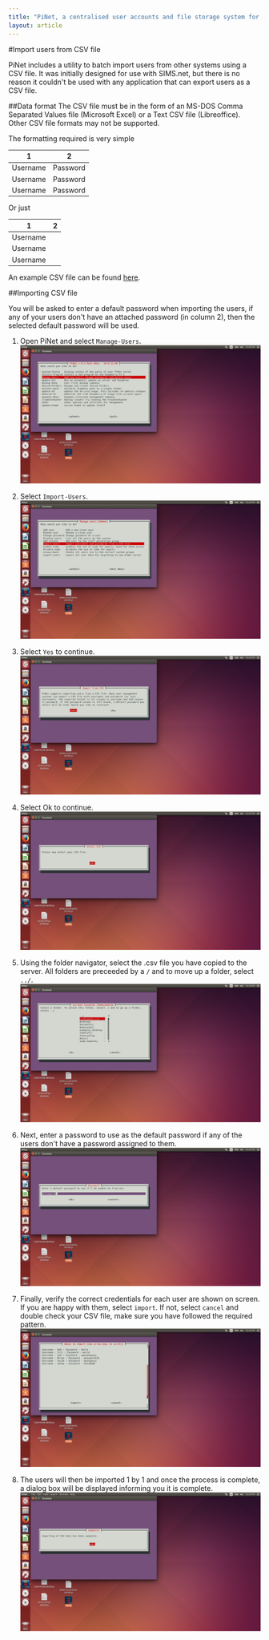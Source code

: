 ```yaml
---
title: "PiNet, a centralised user accounts and file storage system for a Raspberry Pi classroom."
layout: article
---
```


#Import users from CSV file

PiNet includes a utility to batch import users from other systems using a CSV file. It was initially designed for use with SIMS.net, but there is no reason it couldn't be used with any application that can export users as a CSV file.   

##Data format
The CSV file must be in the form of an MS-DOS Comma Separated Values file (Microsoft Excel) or a Text CSV file (Libreoffice). Other CSV file formats may not be supported.   
   
The formatting required is very simple   

1 | 2
--- | ---   
Username | Password   
Username | Password   
Username | Password   
   
Or just  
  
1 | 2
--- | ---   
Username |   
Username |    
Username |  

An example CSV file can be found [here](/assets/images/csvExample.csv).
   
   
##Importing CSV file

You will be asked to enter a default password when importing the users, if any of your users don't have an attached password (in column 2), then the selected default password will be used.   

1. Open PiNet and select ```Manage-Users```.   
![](/assets/images/csv-import1.jpeg)  
  
2. Select ```Import-Users```.   
![](/assets/images/csv-import2.jpeg)    

3. Select ```Yes``` to continue.   
![](/assets/images/csv-import3.jpeg)    

4. Select Ok to continue.   
![](/assets/images/csv-import4.jpeg)    

5. Using the folder navigator, select the .csv file you have copied to the server. All folders are preceeded by a ```/``` and to move up a folder, select ```../```.      
![](/assets/images/csv-import5.jpeg)    

6. Next, enter a password to use as the default password if any of the users don't have a password assigned to them.   
![](/assets/images/csv-import6.jpeg)    

7. Finally, verify the correct credentials for each user are shown on screen. If you are happy with them, select ```import```. If not, select ```cancel``` and double check your CSV file, make sure you have followed the required pattern.   
![](/assets/images/csv-import7.jpeg)    

8. The users will then be imported 1 by 1 and once the process is complete, a dialog box will be displayed informing you it is complete.   
![](/assets/images/csv-import8.jpeg)    
